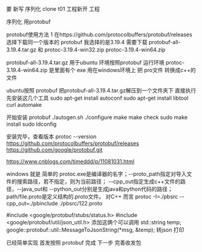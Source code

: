 要 新写 序列化 clone t01 工程新开 工程

序列化 用protobuf

protobuf使用方法 
1 在https://github.com/protocolbuffers/protobuf/releases  选择下载同一个版本的 protobuf
我选择的是3.19.4
需要下载 protobuf-all-3.19.4.tar.gz 和
protoc-3.19.4-win32.zip protoc-3.19.4-win64.zip

protobuf-all-3.19.4.tar.gz 用于ubuntu 环境按照protobuf 运行环境
 protoc-3.19.4-win64.zip 是里面有个 exe  用在windows环境上 把 pro文件 转换成c++的文件

ubuntu按照  protobuf
把protobuf-all-3.19.4.tar.gz解压到一个文件夹下 直接执行
  先安装这几个工具
 sudo apt-get install autoconf
 sudo apt-get install libtool curl automake
 
  开始安装 protobuf
 ./autogen.sh
 ./configure
 make
 make check
 sudo make install
 sudo ldconfig
 
 安装完毕，查看版本
 protoc --version
 https://github.com/protocolbuffers/protobuf/releases
 https://github.com/google/protobuf.git
 
 https://www.cnblogs.com/timeddd/p/11081031.html
 
 windows 就是 简单的
 protoc.exe是编译器的名字；--proto_path指定对导入文件的搜索路径，若不指定，则为当前路径；
 --cpp_out指定生成c++文件的路径，--java_out和 --python_out分别是生成java和python代码的路径；
 path/file.proto是定义结构的.proto文件。 
 对C++ 而言
 protoc -I=./pbsrc --cpp_out=./pbinclude  ./pbsrc/122.proto

#include <google/protobuf/stubs/status.h>
#include <google/protobuf/util/json_util.h>
添加这俩个可以调用
std::string temp;
 google::protobuf::util::MessageToJsonString(*msg, &temp);
 转json 打印
 
 已经简单实现 首发按照 protobuf 完成  下一步  完善收发包  

 